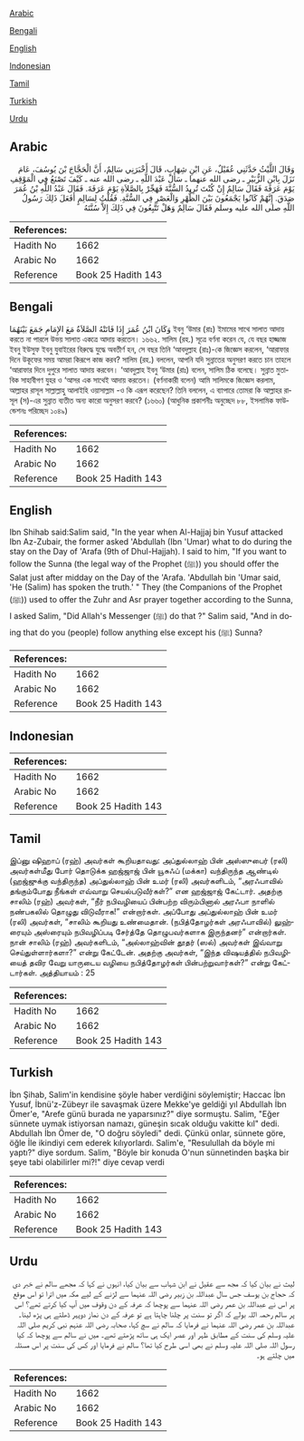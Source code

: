 [Arabic](#arabic)

[Bengali](#bengali)

[English](#english)

[Indonesian](#indonesian)

[Tamil](#tamil)

[Turkish](#turkish)

[Urdu](#urdu)

## Arabic


<div dir="rtl" lang="ar" style={{fontSize:'larger',backgroundColor:'#f8f9fa',padding:20}}>
وَقَالَ اللَّيْثُ حَدَّثَنِي عُقَيْلٌ، عَنِ ابْنِ شِهَابٍ، قَالَ أَخْبَرَنِي سَالِمٌ، أَنَّ الْحَجَّاجَ بْنَ يُوسُفَ، عَامَ نَزَلَ بِابْنِ الزُّبَيْرِ ـ رضى الله عنهما ـ سَأَلَ عَبْدَ اللَّهِ ـ رضى الله عنه ـ كَيْفَ تَصْنَعُ فِي الْمَوْقِفِ يَوْمَ عَرَفَةَ فَقَالَ سَالِمٌ إِنْ كُنْتَ تُرِيدُ السُّنَّةَ فَهَجِّرْ بِالصَّلاَةِ يَوْمَ عَرَفَةَ‏.‏ فَقَالَ عَبْدُ اللَّهِ بْنُ عُمَرَ صَدَقَ‏.‏ إِنَّهُمْ كَانُوا يَجْمَعُونَ بَيْنَ الظُّهْرِ وَالْعَصْرِ فِي السُّنَّةِ‏.‏ فَقُلْتُ لِسَالِمٍ أَفَعَلَ ذَلِكَ رَسُولُ اللَّهِ صلى الله عليه وسلم فَقَالَ سَالِمٌ وَهَلْ تَتَّبِعُونَ فِي ذَلِكَ إِلاَّ سُنَّتَهُ
</div>
<div style={{backgroundColor:'#f8f9fa',padding:20, marginBottom: 10}}><table> <thead> <tr> <th>References:</th> <th></th> </tr> </thead> <tbody><tr><td>Hadith No</td><td>1662</td></tr><tr><td>Arabic No</td><td>1662</td></tr><tr><td>Reference</td><td>Book 25 Hadith 143</td></tr></tbody></table></div>

## Bengali


<div dir="ltr" lang="bn" style={{fontSize:'larger',backgroundColor:'#f8f9fa',padding:20}}>
وَكَانَ ابْنُ عُمَرَ إِذَا فَاتَتْهُ الصَّلاَةُ مَعَ الإِمَامِ جَمَعَ بَيْنَهُمَا ইবনু ‘উমার (রাঃ) ইমামের সাথে সালাত আদায় করতে না পারলে উভয় সালাত একত্রে আদায় করতেন। ১৬৬২. সালিম (রহ.) সূত্রে বর্ণনা করেন যে, যে বছর হাজ্জাজ ইবনু ইউসুফ ইবনু যুবাইরের বিরুদ্ধে যুদ্ধে অবতীর্ণ হন, সে বছর তিনি ‘আবদুল্লাহ (রাঃ)-কে জিজ্ঞেস করলেন, ‘আরাফার দিনে উকূফের সময় আমরা কিরূপে কাজ করব? সালিম (রহ.) বললেন, আপনি যদি সুন্নাতের অনুসরণ করতে চান তাহলে ‘আরাফার দিনে দুপুরে সালাত আদায় করবেন। ‘আবদুল্লাহ ইবনু ‘উমার (রাঃ) বলেন, সালিম ঠিক বলেছে। সুন্নাত মুতাবিক সাহাবীগণ যুহর ও ‘আসর এক সাথেই আদায় করতেন। (বর্ণনাকারী বলেন) আমি সালিমকে জিজ্ঞেস করলাম, আল্লাহর রাসূল সাল্লাল্লাহু আলাইহি ওয়াসাল্লাম -ও কি এরূপ করেছেন? তিনি বললেন, এ ব্যাপারে তোমরা কি আল্লাহর রাসূল (স)-এর সুন্নাত ব্যতীত অন্য কারো অনুসরণ করবে? (১৬৬০) (আধুনিক প্রকাশনীঃ অনুচ্ছেদ ৮৮, ইসলামিক ফাউন্ডেশনঃ পরিচ্ছেদ ১০৪৯)
</div>
<div style={{backgroundColor:'#f8f9fa',padding:20, marginBottom: 10}}><table> <thead> <tr> <th>References:</th> <th></th> </tr> </thead> <tbody><tr><td>Hadith No</td><td>1662</td></tr><tr><td>Arabic No</td><td>1662</td></tr><tr><td>Reference</td><td>Book 25 Hadith 143</td></tr></tbody></table></div>

## English


<div dir="ltr" lang="en" style={{fontSize:'larger',backgroundColor:'#f8f9fa',padding:20}}>
Ibn Shihab said:Salim said, "In the year when Al-Hajjaj bin Yusuf attacked Ibn Az-Zubair, the former asked 'Abdullah (Ibn 'Umar) what to do during the stay on the Day of 'Arafa (9th of Dhul-Hajjah). I said to him, "If you want to follow the Sunna (the legal way of the Prophet (ﷺ)) you should offer the Salat just after midday on the Day of the 'Arafa. 'Abdullah bin 'Umar said, 'He (Salim) has spoken the truth.' " They (the Companions of the Prophet (ﷺ)) used to offer the Zuhr and Asr prayer together according to the Sunna, I asked Salim, "Did Allah's Messenger (ﷺ) do that ?" Salim said, "And in doing that do you (people) follow anything else except his (ﷺ) Sunna?
</div>
<div style={{backgroundColor:'#f8f9fa',padding:20, marginBottom: 10}}><table> <thead> <tr> <th>References:</th> <th></th> </tr> </thead> <tbody><tr><td>Hadith No</td><td>1662</td></tr><tr><td>Arabic No</td><td>1662</td></tr><tr><td>Reference</td><td>Book 25 Hadith 143</td></tr></tbody></table></div>

## Indonesian


<div dir="ltr" lang="id" style={{fontSize:'larger',backgroundColor:'#f8f9fa',padding:20}}>

</div>
<div style={{backgroundColor:'#f8f9fa',padding:20, marginBottom: 10}}><table> <thead> <tr> <th>References:</th> <th></th> </tr> </thead> <tbody><tr><td>Hadith No</td><td>1662</td></tr><tr><td>Arabic No</td><td>1662</td></tr><tr><td>Reference</td><td>Book 25 Hadith 143</td></tr></tbody></table></div>

## Tamil


<div dir="ltr" lang="ta" style={{fontSize:'larger',backgroundColor:'#f8f9fa',padding:20}}>
இப்னு ஷிஹாப் (ரஹ்) அவர்கள் கூறியதாவது: அப்துல்லாஹ் பின் அஸ்ஸுபைர் (ரலி) அவர்கள்மீது போர் தொடுக்க ஹஜ்ஜாஜ் பின் யூசுஃப் (மக்கா) வந்திருந்த ஆண்டில் (ஹஜ்ஜுக்கு வந்திருந்த) அப்துல்லாஹ் பின் உமர் (ரலி) அவர்களிடம், “அரஃபாவில் தங்கும்போது நீங்கள் எவ்வாறு செயல்படுவீர்கள்?” என ஹஜ்ஜாஜ் கேட்டார். அதற்கு சாலிம் (ரஹ்) அவர்கள், “நீர் நபிவழியைப் பின்பற்ற விரும்பினால் அரஃபா நாளில் நண்பகலில் தொழுது விடுவீராக!” என்றார்கள். அப்போது அப்துல்லாஹ் பின் உமர் (ரலி) அவர்கள், “சாலிம் கூறியது உண்மைதான். (நபித்தோழர்கள் அரஃபாவில்) லுஹ்ரையும் அஸ்ரையும் நபிவழிப்படி சேர்த்தே தொழுபவர்களாக இருந்தனர்” என்றார்கள். நான் சாலிம் (ரஹ்) அவர்களிடம், “அல்லாஹ்வின் தூதர் (ஸல்) அவர்கள் இவ்வாறு செய்துள்ளார்களா?” என்று கேட்டேன். அதற்கு அவர்கள், “இந்த விஷயத்தில் நபிவழியைத் தவிர வேறு யாருடைய வழியை நபித்தோழர்கள் பின்பற்றுவார்கள்?” என்று கேட்டார்கள். அத்தியாயம் : 25
</div>
<div style={{backgroundColor:'#f8f9fa',padding:20, marginBottom: 10}}><table> <thead> <tr> <th>References:</th> <th></th> </tr> </thead> <tbody><tr><td>Hadith No</td><td>1662</td></tr><tr><td>Arabic No</td><td>1662</td></tr><tr><td>Reference</td><td>Book 25 Hadith 143</td></tr></tbody></table></div>

## Turkish


<div dir="ltr" lang="tr" style={{fontSize:'larger',backgroundColor:'#f8f9fa',padding:20}}>
İbn Şihab, Salim'in kendisine şöyle haber verdiğini söylemiştir; Haccac İbn Yusuf, İbnü'z-Zübeyr ile savaşmak üzere Mekke'ye geldiği yıl Abdullah İbn Ömer'e, "Arefe günü burada ne yaparsınız?" diye sormuştu. Salim, "Eğer sünnete uymak istiyorsan namazı, güneşin sıcak olduğu vakitte kıl" dedi. Abdullah İbn Ömer de, "O doğru söyledi" dedi. Çünkü onlar, sünnete göre, öğle İle ikindiyi cem ederek kılıyorlardı. Salim'e, "Resulullah da böyle mi yaptı?" diye sordum. Salim, "Böyle bir konuda O'nun sünnetinden başka bir şeye tabi olabilirler mi?!" diye cevap verdi
</div>
<div style={{backgroundColor:'#f8f9fa',padding:20, marginBottom: 10}}><table> <thead> <tr> <th>References:</th> <th></th> </tr> </thead> <tbody><tr><td>Hadith No</td><td>1662</td></tr><tr><td>Arabic No</td><td>1662</td></tr><tr><td>Reference</td><td>Book 25 Hadith 143</td></tr></tbody></table></div>

## Urdu


<div dir="rtl" lang="ur" style={{fontSize:'larger',backgroundColor:'#f8f9fa',padding:20}}>
لیث نے بیان کیا کہ مجھ سے عقیل نے ابن شہاب سے بیان کیا، انہوں نے کہا کہ مجھے سالم نے خبر دی کہ حجاج بن یوسف جس سال عبداللہ بن زبیر رضی اللہ عنہما سے لڑنے کے لیے مکہ میں اترا تو اس موقع پر اس نے عبداللہ بن عمر رضی اللہ عنہما سے پوچھا کہ عرفہ کے دن وقوف میں آپ کیا کرتے تھے؟ اس پر سالم رحمہ اللہ بولے کہ اگر تو سنت پر چلنا چاہتا ہے تو عرفہ کے دن نماز دوپہر ڈھلتے ہی پڑھ لینا۔ عبداللہ بن عمر رضی اللہ عنہما نے فرمایا کہ سالم نے سچ کہا، صحابہ رضی اللہ عنہم نبی کریم صلی اللہ علیہ وسلم کی سنت کے مطابق ظہر اور عصر ایک ہی ساتھ پڑھتے تھے۔ میں نے سالم سے پوچھا کہ کیا رسول اللہ صلی اللہ علیہ وسلم نے بھی اسی طرح کیا تھا؟ سالم نے فرمایا اور کس کی سنت پر اس مسئلہ میں چلتے ہو۔
</div>
<div style={{backgroundColor:'#f8f9fa',padding:20, marginBottom: 10}}><table> <thead> <tr> <th>References:</th> <th></th> </tr> </thead> <tbody><tr><td>Hadith No</td><td>1662</td></tr><tr><td>Arabic No</td><td>1662</td></tr><tr><td>Reference</td><td>Book 25 Hadith 143</td></tr></tbody></table></div>